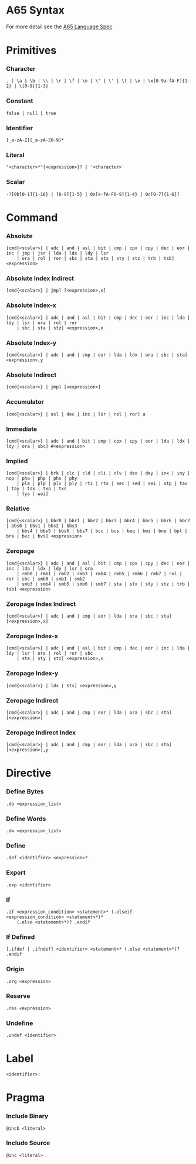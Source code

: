 A65 Syntax
==========

For more detail see the [A65 Language Spec](https://github.com/majestic53/a65/blob/master/doc/a65_bnf.txt)

Primitives
==========

### Character

```
. | \a | \b | \\ | \r | \f | \n | \" | \' | \t | \v | \x[0-9a-fA-F]{1-2} | \[0-9]{1-3}
```

### Constant

```
false | null | true
```

### Identifier

```
[_a-zA-Z][_a-zA-Z0-9]*
```

### Literal

```
"<character>*"{<expression>}? | '<character>'
```

### Scalar

```
-?[0b[0-1]{1-16} | [0-9]{1-5} | 0x[a-fA-F0-9]{1-4} | 0c[0-7]{1-6}]
```

Command
=======

### Absolute

```
[cmd{<scalar>} | adc | and | asl | bit | cmp | cpx | cpy | dec | eor | inc | jmp | jsr | lda | ldx | ldy | lsr
	| ora | rol | ror | sbc | sta | stx | sty | stz | trb | tsb] <expression>
```

### Absolute Index Indirect

```
[cmd{<scalar>} | jmp] [<expression>,x]
```

### Absolute Index-x

```
[cmd{<scalar>} | adc | and | asl | bit | cmp | dec | eor | inc | lda | ldy | lsr | ora | rol | ror
	| sbc | sta | stz] <expression>,x
```

### Absolute Index-y

```
[cmd{<scalar>} | adc | and | cmp | eor | lda | ldx | ora | sbc | sta] <expression>,y
```

### Absolute Indirect

```
[cmd{<scalar>} | jmp] [<expression>]
```

### Accumulator

```
[cmd{<scalar>} | asl | dec | inc | lsr | rol | ror] a
```

### Immediate

```
[cmd{<scalar>} | adc | and | bit | cmp | cpx | cpy | eor | lda | ldx | ldy | ora | sbc] #<expression>
```

### Implied

```
[cmd{<scalar>} | brk | clc | cld | cli | clv | dex | dey | inx | iny | nop | pha | php | phx | phy
	| pla | plp | plx | ply | rti | rts | sec | sed | sei | stp | tax | tay | tsx | txa | txs
	| tya | wai]
```

### Relative

```
[cmd{<scalar>} | bbr0 | bbr1 | bbr2 | bbr3 | bbr4 | bbr5 | bbr6 | bbr7 | bbs0 | bbs1 | bbs2 | bbs3
	| bbs4 | bbs5 | bbs6 | bbs7 | bcc | bcs | beq | bmi | bne | bpl | bra | bvc | bvs] <expression>
```

### Zeropage

```
[cmd{<scalar>} | adc | and | asl | bit | cmp | cpx | cpy | dec | eor | inc | lda | ldx | ldy | lsr | ora
	| rmb0 | rmb1 | rmb2 | rmb3 | rmb4 | rmb5 | rmb6 | rmb7 | rol | ror | sbc | smb0 | smb1 | smb2
	| smb3 | smb4 | smb5 | smb6 | smb7 | sta | stx | sty | stz | trb | tsb] <expression>
```

### Zeropage Index Indirect

```
[cmd{<scalar>} | adc | and | cmp | eor | lda | ora | sbc | sta] [<expression>,x]
```

### Zeropage Index-x

```
[cmd{<scalar>} | adc | and | asl | bit | cmp | dec | eor | inc | lda | ldy | lsr | ora | rol | ror | sbc
	| sta | sty | stz] <expression>,x
```

### Zeropage Index-y

```
[cmd{<scalar>} | ldx | stx] <expression>,y
```

### Zeropage Indirect

```
[cmd{<scalar>} | adc | and | cmp | eor | lda | ora | sbc | sta] [<expression>]
```

### Zeropage Indirect Index

```
[cmd{<scalar>} | adc | and | cmp | eor | lda | ora | sbc | sta] [<expression>],y
```

Directive
=========

### Define Bytes

```
.db <expression_list>
```

### Define Words

```
.dw <expression_list>
```

### Define

```
.def <identifier> <expression>?
```

### Export

```
.exp <identifier>
```

### If

```
.if <expression_condition> <statement>* (.elseif <expression_condition> <statement>*)*
	(.else <statement>*)? .endif
```

### If Defined

```
[.ifdef | .ifndef] <identifier> <statement>* (.else <statement>*)? .endif
```

### Origin

```
.org <expression>
```

### Reserve

```
.res <expression>
```

### Undefine

```
.undef <identifier>
```

Label
=====

```
<identifier>:
```

Pragma
======

### Include Binary

```
@incb <literal>
```

### Include Source

```
@inc <literal>
```
